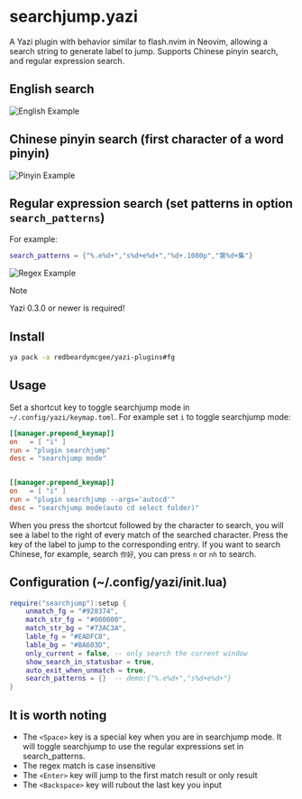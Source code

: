 # searchjump.yazi

A Yazi plugin with behavior similar to flash.nvim in Neovim, allowing a search
string to generate label to jump. Supports Chinese pinyin search, and regular
expression search.

## English search

![English Example](https://github.com/DreamMaoMao/searchjump.yazi/assets/30348075/eec237c9-91be-4b6e-9db8-a84eb419cae5)

## Chinese pinyin search (first character of a word pinyin)

![Pinyin Example](https://github.com/DreamMaoMao/searchjump.yazi/assets/30348075/8acf8316-c8d4-497d-af5a-7d85924c57a2)

## Regular expression search (set patterns in option `search_patterns`)

For example:

```lua
search_patterns = {"%.e%d+","s%d+e%d+","%d+.1080p","第%d+集"}
```

![Regex Example](https://github.com/DreamMaoMao/searchjump.yazi/assets/30348075/a68bd599-04c6-467a-a987-53a6684529af)

> [!NOTE]
> Yazi 0.3.0 or newer is required!

## Install

```bash
ya pack -a redbeardymcgee/yazi-plugins#fg
```

## Usage

Set a shortcut key to toggle searchjump mode in `~/.config/yazi/keymap.toml`.
For example set `i` to toggle searchjump mode:

```toml
[[manager.prepend_keymap]]
on   = [ "i" ]
run = "plugin searchjump"
desc = "searchjump mode"


[[manager.prepend_keymap]]
on   = [ "i" ]
run = "plugin searchjump --args='autocd'"
desc = "searchjump mode(auto cd select folder)"
```

When you press the shortcut followed by the character to search, you will see
a label to the right of every match of the searched character. Press the key of
the label to jump to the corresponding entry. If you want to search
Chinese, for example, search `你好`, you can press `n` or `nh` to search.

## Configuration (~/.config/yazi/init.lua)

```lua
require("searchjump"):setup {
    unmatch_fg = "#928374",
    match_str_fg = "#000000",
    match_str_bg = "#73AC3A",
    lable_fg = "#EADFC8",
    lable_bg = "#BA603D",
    only_current = false, -- only search the current window
    show_search_in_statusbar = true,
    auto_exit_when_unmatch = true,
    search_patterns = {}  -- demo:{"%.e%d+","s%d+e%d+"}
}
```

## It is worth noting

- The `<Space>` key is a special key when you are in searchjump mode. It will
  toggle searchjump to use the regular expressions set in search_patterns.
- The regex match is case insensitive
- The `<Enter>` key will jump to the first match result or only result
- The `<Backspace>` key will rubout the last key you input
